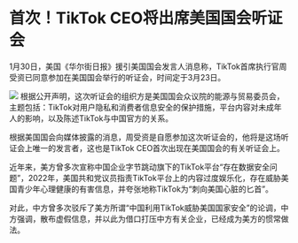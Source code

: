 # 首次！TikTok CEO将出席美国国会听证会

1月30日，美国《华尔街日报》援引美国国会发言人消息称，TikTok首席执行官周受资已同意参加在美国国会举行的听证会，时间定于3月23日。

![](https://inews.gtimg.com/news_bt/OX8zVN85uUD2qOhbCS3Yy9s56JT4VltwoqhPA18vJY_mYAA/1000)
根据公开声明，这次听证会的组织方是美国国会众议院的能源与贸易委员会，主题包括：TikTok对用户隐私和消费者信息安全的保护措施，平台内容对未成年人的影响，以及陈述TikTok与中国官方的关系。

根据美国国会向媒体披露的消息，周受资是自愿参加这次听证会的，他将是这场听证会上唯一的发言者，这也是TikTok CEO首次出现在美国国会的有关听证会上。

近年来，美方曾多次宣称中国企业字节跳动旗下的TikTok平台“存在数据安全问题”，2022年，美国共和党议员指责TikTok平台上的内容过度娱乐化，存在威胁美国青少年心理健康的有害信息，并夸张地称TikTok为“刺向美国心脏的匕首”。

对此，中方曾多次驳斥了美方所谓“中国利用TikTok威胁美国国家安全”的论调，中方强调，散布虚假信息，并以此为借口打压中方有关企业，已经成为美方的惯常做法。

